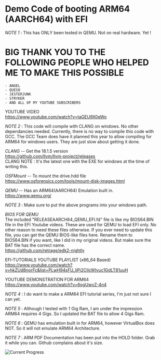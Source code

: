# Demo Code of booting ARM64 (AARCH64) with EFI  
  
*NOTE 1* : This has ONLY been tested in QEMU. Not on real hardware. Yet !  
  
# BIG THANK YOU TO THE FOLLOWING PEOPLE WHO HELPED ME TO MAKE THIS POSSIBLE
	- ANGEL  
	- QUESO  
	- JESTERJUNK  
	- STRYKER  
	- AND ALL OF MY YOUTUBE SUBSCRIBERS  
  
YOUTUBE VIDEO  
https://www.youtube.com/watch?v=taGEU9X0eWo  
  
*NOTE 2* : This code will compile with CLANG on windows. No other dependancies needed. Currently, there is no way to compile this code with GCC. The GCC Team does have it planned this year to allow compiling for ARM64 for windows users. They are just slow about getting it done.  
  
*CLANG*  --  Get the 18.1.5 version  
https://github.com/llvm/llvm-project/releases  
CLANG NOTE :  It's the latest one with the EXE for windows at the time of writing this.  
  
*OSFMount*  -- To mount the drive.hdd file  
https://www.osforensics.com/tools/mount-disk-images.html  
  
*QEMU* -- Has an ARM64(AARCH64) Emulation built in.  
https://www.qemu.org/  
 
*NOTE 3* : Make sure to put the above programs into your windows path.  
  
*BIOS FOR QEMU*   
The included "RELEASEAARCH64_QEMU_EFI.fd" file is like my BIOS64.BIN file in the EFI Youtube videos. These are used for QEMU to load EFI only. No other reason to need these files otherwise. If you ever need to update this file, you can get the QEMU BIOS-like files here. Rename them to BIOS64.BIN if you want, like I did in my original videos. But make sure the BAT file has the correct name.  
https://github.com/retrage/edk2-nightly  
  
EFI-TUTORIALS YOUTUBE PLAYLIST (x86_64 Based)  
https://www.youtube.com/watch?v=hkZUd8norFc&list=PLwH94sFU_ljPi2ClIcWIvuc1GdLT81uuH  
  
YOUTUBE DEMONSTRATION FOR ARM64  
https://www.youtube.com/watch?v=6ogUwvZ-4n4  
  
*NOTE 4* : I do want to make a ARM64 EFI tutorial series, I'm just not sure I can yet.  
  
*NOTE 5* : Although I tested with 1 Gig Ram, I am under the impression ARM64 requires 4 Gigs. So I updated the BAT file to allow 4 Gigs Ram.  
  
*NOTE 6* : QEMU has emulation built in for ARM64, however VirtualBox does NOT. So it will not emulate ARM64 Architecture.  
  
*NOTE 7* : ARM PDF Documentation has been put into the HOLD folder. Grab it while you can. Github complains about it's size.  
  
![Current Progress](progress.png) 
  